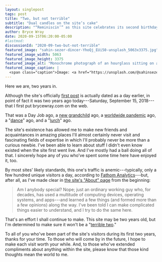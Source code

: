 ```yaml
---
layout: singlepost
tags: post
title: "Two, but not terrible"
subtitle: "Dual candles on the site’s cake"
description: "“Reminiscin’” as this site celebrates its second birthday."
author: Bryce Wray
date: 2020-09-15T06:20:00-05:00
#lastmod:
discussionId: "2020-09-two-but-not-terrible"
featured_image: "sahin-sezer-dincer-YhoQj_EUi50-unsplash_5063x3375.jpg"
featured_image_width: 5063
featured_image_height: 3375
featured_image_alt: "Monochrome photograph of an hourglass sitting on a tree log"
featured_image_caption: |
  <span class="caption">Image: <a href="https://unsplash.com/@sahinsezerdincer?utm_source=unsplash&amp;utm_medium=referral&amp;utm_content=creditCopyText">Şahin Sezer Dinçer</a>; <a href="https://unsplash.com/s/photos/hourglass?utm_source=unsplash&amp;utm_medium=referral&amp;utm_content=creditCopyText">Unsplash</a></span>
---
```


Here we are, two years in.

Although the site's officially [first post](/posts/2018/09/hardy-press-wp-ssg-with-twist/) is actually dated as a day earlier, in point of fact it was two years ago today---Saturday, September 15, 2018---that I first put brycewray.com on the web.

That was a Day Job ago, a [new grandchild](/posts/2020/03/welcome-sweet-little-early-bird/) ago, a [worldwide pandemic](/posts/2020/03/coherence-covid-19/) ago, a "[dance](/posts/2019/12/sorta-strange-ssg-trip/)" ago, and a "[lurch](/posts/2020/09/goodbye-hello-part-5/)" ago.

The site's existence has allowed me to make new friends and acquaintances in amazing places I'll almost certainly never visit and fascinating fields of expertise in which I'll probably never be more than a curious newbie. I've been able to learn about stuff I didn't even know existed when the site first went live. And I've mostly had a ball doing all of that. I sincerely hope any of you who've spent some time here have enjoyed it, too.

By most sites’ likely standards, this one's traffic is anemic---typically, only a few hundred unique visitors a day, according to [Fathom Analytics](https://usefathom.com)---but, after all, as I've made clear in [the site's "About" page](/about) from the beginning:

> Am I anybody special? Nope; just an ordinary working guy who, for decades, has used a multitude of computing devices, operating systems, and apps---and learned a few things (and formed more than a few opinions) along the way. I've been told I can make complicated things easier to understand, and I try to do the same here.

That's an effort I shall continue to make. This site may be two years old, but I'm determined to make sure it won't be a "[terrible two](https://www.mayoclinic.org/healthy-lifestyle/infant-and-toddler-health/expert-answers/terrible-twos/faq-20058314)."

To all of you who've been part of the site's visitors during its first two years, thanks for your time. To those who will come by in the future, I hope to make each visit worth your while. And, to those who've extended compliments about anything within the site, please know that those kind thoughts mean the world to me.

